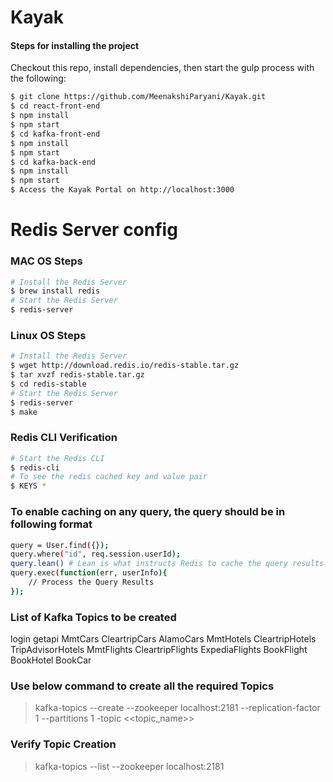 # Kayak

#### Steps for installing the project
Checkout this repo, install dependencies, then start the gulp process with the following:

```sh
$ git clone https://github.com/MeenakshiParyani/Kayak.git
$ cd react-front-end
$ npm install
$ npm start
$ cd kafka-front-end
$ npm install
$ npm start
$ cd kafka-back-end
$ npm install
$ npm start
$ Access the Kayak Portal on http://localhost:3000
```

# Redis Server config

### MAC OS Steps

```sh
# Install the Redis Server
$ brew install redis
# Start the Redis Server
$ redis-server       
```

### Linux OS Steps

```sh
# Install the Redis Server
$ wget http://download.redis.io/redis-stable.tar.gz
$ tar xvzf redis-stable.tar.gz
$ cd redis-stable
# Start the Redis Server
$ redis-server
$ make
```

### Redis CLI Verification
```sh
# Start the Redis CLI
$ redis-cli
# To see the redis cached key and value pair
$ KEYS *
```

### To enable caching on any query, the query should be in following format
```sh
query = User.find({});
query.where("id", req.session.userId);
query.lean() # Lean is what instructs Redis to cache the query results
query.exec(function(err, userInfo){
    // Process the Query Results
});
```

### List of Kafka Topics to be created
login
getapi
MmtCars
CleartripCars
AlamoCars
MmtHotels
CleartripHotels
TripAdvisorHotels
MmtFlights
CleartripFlights
ExpediaFlights
BookFlight
BookHotel
BookCar

### Use below command to create all the required Topics
> kafka-topics --create --zookeeper localhost:2181 --replication-factor 1 --partitions 1 -topic <<topic_name>>

### Verify Topic Creation
> kafka-topics --list --zookeeper localhost:2181
